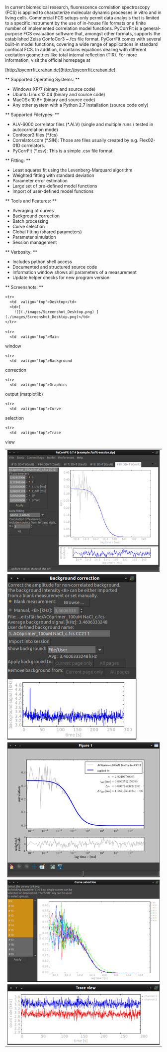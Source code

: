 In current biomedical research, fluorescence correlation spectroscopy (FCS) is  applied
to characterize molecular dynamic processes in vitro and in living cells.  Commercial
FCS setups only permit data analysis that is limited to  a specific instrument by
the use of in-house file formats or a  finite number of implemented correlation
model functions. PyCorrFit is a general-purpose FCS evaluation software that,
amongst other formats, supports the established Zeiss ConfoCor3 ~.fcs  file format.
PyCorrFit comes with several built-in model functions, covering a wide range of
applications in standard confocal FCS. In addition, it contains equations dealing
with different excitation geometries like total internal reflection (TIR). For more
information, visit the official homepage at

[http://pycorrfit.craban.de](http://pycorrfit.craban.de).


** Supported Operating Systems: **
- Windows XP/7 (binary and source code)  
- Ubuntu Linux 12.04 (binary and source code) 
- MacOSx 10.6+ (binary and source code) 
- Any other system with a Python 2.7 installation (source code only) 

** Supported Filetypes: **
- ALV-6000 correlator files (*.ALV) (single and multiple runs / tested in autocorrelation mode) 
- Confocor3 files (*.fcs)
- Correlator.com (*.SIN): Those are files usually created by e.g. Flex02-01D correlators.
- PyCorrFit (*.csv): This is a simple .csv file format.        

** Fitting: **
- Least squares fit using the Levenberg-Marquard algorithm
- Weighted fitting with standard deviation
- Parameter error estimation 
- Large set of pre-defined model functions 
- Import of user-defined model functions 

** Tools and Features: **
- Averaging of curves
- Background correction
- Batch processing
- Curve selection
- Global fitting (shared parameters)
- Parameter simulation
- Session management

** Verbosity: **
- Includes python shell access
- Documented and structured source code
- Information window shows all parameters of a measurement
- Update helper checks for new program version

** Screenshots: **

<table>

    <tr>
      <td  valign="top">Desktop</td>
      <td>[
        ![](./images/Screenshot_Desktop.png) ](./images/Screenshot_Desktop.png)</td>
    </tr>

    <tr>
      <td  valign="top">Main 
 window</td>
      <td>[
          ![](./images/Screenshot_Main.png) ](./images/Screenshot_Main.png)</td>
    </tr>

    <tr>
      <td  valign="top">Background 
correction</td>
      <td>[
          ![](./images/Screenshot_Background_correction.png) ](./images/Screenshot_Background_correction.png)</td>
    </tr>

    <tr>
      <td  valign="top">Graphics 
 output 
 (matplotlib)</td>
      <td>[
          ![](./images/Screenshot_Graphics_output.png) ](./images/Screenshot_Graphics_output.png)</td>
    </tr>

    <tr>
      <td  valign="top">Curve 
 selection</td>
      <td>[
          ![](./images/Screenshot_Select_curves.png) ](./images/Screenshot_Select_curves.png)</td>
    </tr>

    <tr>
      <td  valign="top">Trace 
 view</td>
      <td>[
          ![](./images/Screenshot_Trace_view.png) ](./images/Screenshot_Trace_view.png)</td>
    </tr>

</table>
